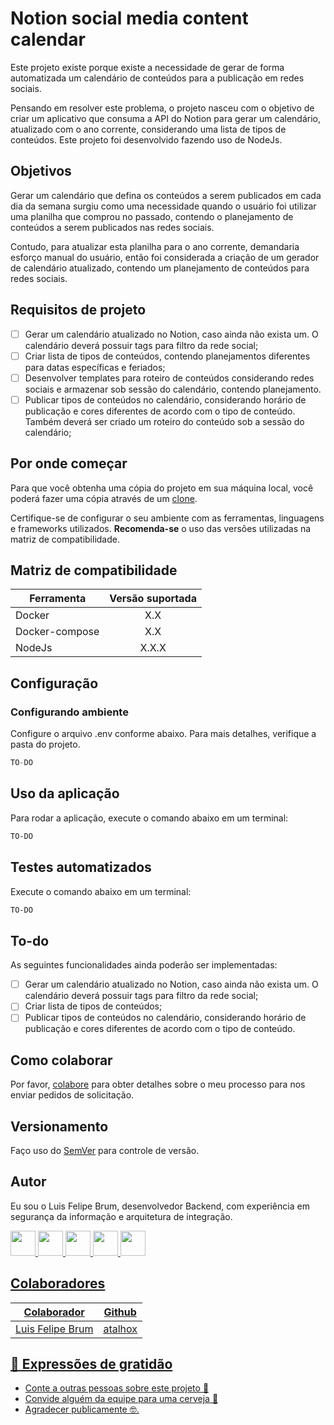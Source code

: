 # Notion social media content calendar

Este projeto existe porque existe a necessidade de gerar de forma automatizada um calendário de conteúdos para a publicação em redes sociais. 

Pensando em resolver este problema, o projeto nasceu com o objetivo de criar um aplicativo que consuma a API do Notion para gerar um calendário, atualizado com o ano corrente, considerando uma lista de tipos de conteúdos. Este projeto foi desenvolvido fazendo uso de NodeJs.

## Objetivos

Gerar um calendário que defina os conteúdos a serem publicados em cada dia da semana surgiu como uma necessidade quando o usuário foi utilizar uma planilha que comprou no passado, contendo o planejamento de conteúdos a serem publicados nas redes sociais. 

Contudo, para atualizar esta planilha para o ano corrente, demandaria esforço manual do usuário, então foi considerada a criação de um gerador de calendário atualizado, contendo um planejamento de conteúdos para redes sociais. 

## Requisitos de projeto

- [ ] Gerar um calendário atualizado no Notion, caso ainda não exista um. O calendário deverá possuir tags para filtro da rede social;
- [ ] Criar lista de tipos de conteúdos, contendo planejamentos diferentes para datas específicas e feriados;
- [ ] Desenvolver templates para roteiro de conteúdos considerando redes sociais e armazenar sob sessão do calendário, contendo planejamento.
- [ ] Publicar tipos de conteúdos no calendário, considerando horário de publicação e cores diferentes de acordo com o tipo de conteúdo. Também deverá ser criado um roteiro do conteúdo sob a sessão do calendário;

## Por onde começar

Para que você obtenha uma cópia do projeto em sua máquina local, você poderá fazer uma cópia através de um [clone](https://docs.github.com/pt/repositories/creating-and-managing-repositories/cloning-a-repository).

Certifique-se de configurar o seu ambiente com as ferramentas, linguagens e frameworks utilizados. **Recomenda-se** o uso das versões utilizadas na matriz de compatibilidade. 

## Matriz de compatibilidade

| Ferramenta     | Versão suportada |
|----------------|:----------------:|
| Docker         |     X.X          |
| Docker-compose |     X.X          |
| NodeJs         |     X.X.X        |

## Configuração

### Configurando ambiente

Configure o arquivo .env conforme abaixo. Para mais detalhes, verifique a pasta do projeto.

```javascript
TO-DO
```

## Uso da aplicação

Para rodar a aplicação, execute o comando abaixo em um terminal:

```powershell
TO-DO
```

## Testes automatizados

Execute o comando abaixo em um terminal:

```powershell
TO-DO
```

## To-do

As seguintes funcionalidades ainda poderão ser implementadas:

- [ ] Gerar um calendário atualizado no Notion, caso ainda não exista um. O calendário deverá possuir tags para filtro da rede social;
- [ ] Criar lista de tipos de conteúdos;
- [ ] Publicar tipos de conteúdos no calendário, considerando horário de publicação e cores diferentes de acordo com o tipo de conteúdo.

## Como colaborar

Por favor, [colabore](https://gist.github.com/atalhox/adb28140d9c08ce4d2b3ea6ddbe21c63) para obter detalhes sobre o meu processo para nos enviar pedidos de solicitação.

## Versionamento

Faço uso do [SemVer](http://semver.org/) para controle de versão.

## Autor

Eu sou o Luis Felipe Brum, desenvolvedor Backend, com experiência em segurança da informação e arquitetura de integração.

<a href="https://www.felipebrum.com"><img src="https://avatars.githubusercontent.com/u/53919226"  width="40"> <a href="https://br.linkedin.com/in/luisfelipebrum"><img src="https://cdn-icons-png.flaticon.com/512/174/174857.png"  width="40"> <a href="https://www.instagram.com/eunaoeradev"><img src="https://cdn-icons-png.flaticon.com/512/2111/2111463.png"  width="40"> <a href="https://www.tiktok.com/@eunaoeradev"><img src="https://i.pinimg.com/originals/22/0a/62/220a624ba2fa59ddda4db763f474f50f.jpg"  width="40">
<a href="https://twitter.com/eunaoeradev"><img src="https://raw.githubusercontent.com/rahuldkjain/github-profile-readme-generator/master/src/images/icons/Social/twitter.svg" width="40">
  
## Colaboradores

| Colaborador   | Github |
|--------------|:----------------:|
| Luis Felipe Brum | [atalhox](https://github.com/atalhox) |

## 🎁 Expressões de gratidão

* Conte a outras pessoas sobre este projeto 📢
* Convide alguém da equipe para uma cerveja 🍺
* Agradecer publicamente 🤓.
